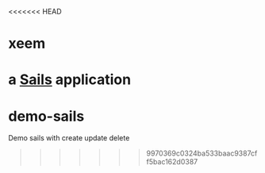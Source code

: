 <<<<<<< HEAD
# xeem

a [Sails](http://sailsjs.org) application
=======
# demo-sails
Demo sails with create update delete
>>>>>>> 9970369c0324ba533baac9387cff5bac162d0387
